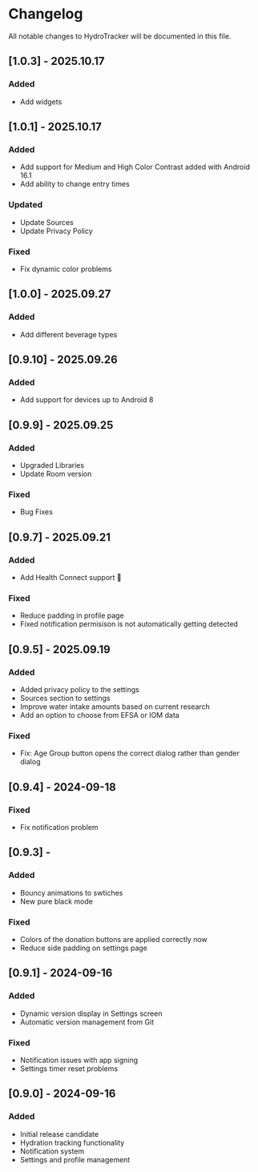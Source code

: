 # Changelog

All notable changes to HydroTracker will be documented in this file.

## [1.0.3] - 2025.10.17
### Added
- Add widgets

## [1.0.1] - 2025.10.17
### Added
- Add support for Medium and High Color Contrast added with Android 16.1
- Add ability to change entry times

### Updated
- Update Sources
- Update Privacy Policy

### Fixed
- Fix dynamic color problems

## [1.0.0] - 2025.09.27
### Added
- Add different beverage types

## [0.9.10] - 2025.09.26
### Added
- Add support for devices up to Android 8

## [0.9.9] - 2025.09.25
### Added
- Upgraded Libraries
- Update Room version

### Fixed
- Bug Fixes

## [0.9.7] - 2025.09.21
### Added
- Add Health Connect support 🥲

### Fixed
- Reduce padding in profile page
- Fixed notification permisison is not automatically getting detected

## [0.9.5] - 2025.09.19
### Added
- Added privacy policy to the settings
- Sources section to settings
- Improve water intake amounts based on current research
- Add an option to choose from EFSA or IOM data

### Fixed
- Fix: Age Group button opens the correct dialog rather than gender dialog

## [0.9.4] - 2024-09-18
### Fixed
- Fix notification problem

## [0.9.3] - 
### Added
- Bouncy animations to swtiches
- New pure black mode

### Fixed
- Colors of the donation buttons are applied correctly now
- Reduce side padding on settings page

## [0.9.1] - 2024-09-16
### Added
- Dynamic version display in Settings screen
- Automatic version management from Git

### Fixed
- Notification issues with app signing
- Settings timer reset problems

## [0.9.0] - 2024-09-16
### Added
- Initial release candidate
- Hydration tracking functionality
- Notification system
- Settings and profile management